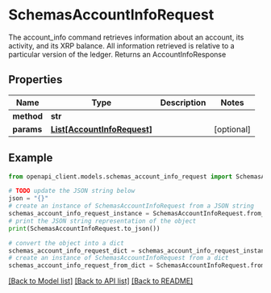 # SchemasAccountInfoRequest

The account_info command retrieves information about an account, its activity, and its XRP balance. All information retrieved is relative to a particular version of the ledger. Returns an AccountInfoResponse 

## Properties

Name | Type | Description | Notes
------------ | ------------- | ------------- | -------------
**method** | **str** |  | 
**params** | [**List[AccountInfoRequest]**](AccountInfoRequest.md) |  | [optional] 

## Example

```python
from openapi_client.models.schemas_account_info_request import SchemasAccountInfoRequest

# TODO update the JSON string below
json = "{}"
# create an instance of SchemasAccountInfoRequest from a JSON string
schemas_account_info_request_instance = SchemasAccountInfoRequest.from_json(json)
# print the JSON string representation of the object
print(SchemasAccountInfoRequest.to_json())

# convert the object into a dict
schemas_account_info_request_dict = schemas_account_info_request_instance.to_dict()
# create an instance of SchemasAccountInfoRequest from a dict
schemas_account_info_request_from_dict = SchemasAccountInfoRequest.from_dict(schemas_account_info_request_dict)
```
[[Back to Model list]](../README.md#documentation-for-models) [[Back to API list]](../README.md#documentation-for-api-endpoints) [[Back to README]](../README.md)


